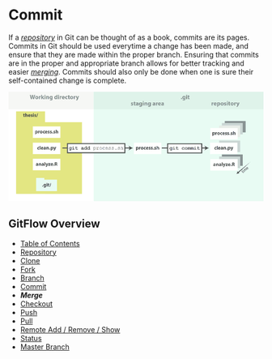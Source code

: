 # Commit
If a [*repository*](./Repository.md) in Git can be thought of as a book, commits are its pages. 
Commits in Git should be used everytime a change has been made, and ensure that they are made within the proper branch.
Ensuring that commits are in the proper and appropriate branch allows for better tracking and easier [*merging*](./Merges.md). 
Commits should also only be done when one is sure their self-contained change is complete. 

![GitCommit](Assets/Commit.png)

## GitFlow Overview
* [Table of Contents](./README.MD)
* [Repository](./Repository.md)
* [Clone](./Clones.md)
* [Fork](./Forks.md)
* [Branch](./Branches.md)
* [Commit](./Commits.md)
* _**Merge**_
* [Checkout](./Checkout.md)
* [Push](./Push.md)
* [Pull](./Pull.md)
* [Remote Add / Remove / Show](./RemoteAddRemoveShow.md)
* [Status](./Status.md)
* [Master Branch](MasterBranch.md)
